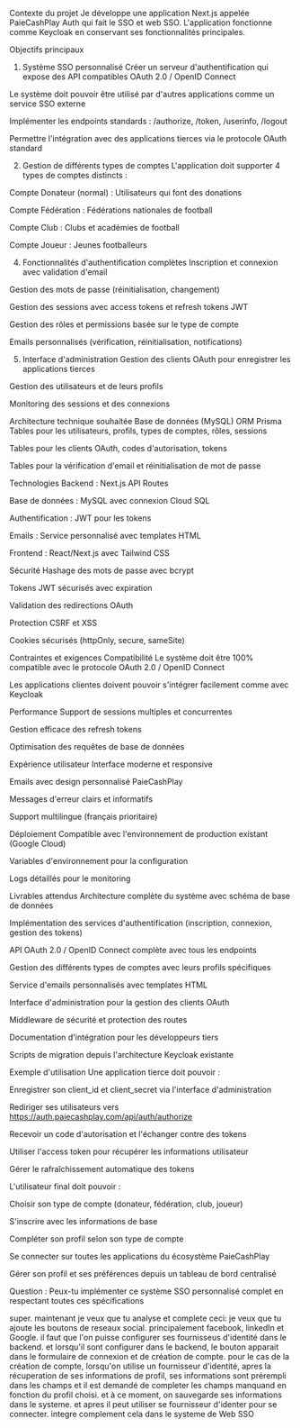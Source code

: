 Contexte du projet
Je développe une application Next.js appelée PaieCashPlay Auth qui fait le SSO et web SSO. L'application fonctionne comme  Keycloak en conservant ses fonctionnalités principales.

Objectifs principaux
1. Système SSO personnalisé
Créer un serveur d'authentification qui expose des API compatibles OAuth 2.0 / OpenID Connect

Le système doit pouvoir être utilisé par d'autres applications comme un service SSO externe

Implémenter les endpoints standards : /authorize, /token, /userinfo, /logout

Permettre l'intégration avec des applications tierces via le protocole OAuth standard

2. Gestion de différents types de comptes
L'application doit supporter 4 types de comptes distincts :

Compte Donateur (normal) : Utilisateurs qui font des donations



Compte Fédération : Fédérations nationales de football



Compte Club : Clubs et académies de football



Compte Joueur : Jeunes footballeurs 



4. Fonctionnalités d'authentification complètes
Inscription et connexion avec validation d'email

Gestion des mots de passe (réinitialisation, changement)

Gestion des sessions avec access tokens et refresh tokens JWT

Gestion des rôles et permissions basée sur le type de compte

Emails personnalisés (vérification, réinitialisation, notifications)

5. Interface d'administration
Gestion des clients OAuth pour enregistrer les applications tierces

Gestion des utilisateurs et de leurs profils

Monitoring des sessions et des connexions

Architecture technique souhaitée
Base de données (MySQL)
ORM Prisma
Tables pour les utilisateurs, profils, types de comptes, rôles, sessions

Tables pour les clients OAuth, codes d'autorisation, tokens

Tables pour la vérification d'email et réinitialisation de mot de passe

Technologies
Backend : Next.js API Routes

Base de données : MySQL avec connexion Cloud SQL 

Authentification : JWT pour les tokens

Emails : Service personnalisé avec templates HTML

Frontend : React/Next.js avec Tailwind CSS

Sécurité
Hashage des mots de passe avec bcrypt

Tokens JWT sécurisés avec expiration

Validation des redirections OAuth

Protection CSRF et XSS

Cookies sécurisés (httpOnly, secure, sameSite)

Contraintes et exigences
Compatibilité
Le système doit être 100% compatible avec le protocole OAuth 2.0 / OpenID Connect

Les applications clientes doivent pouvoir s'intégrer facilement comme avec Keycloak


Performance
Support de sessions multiples et concurrentes

Gestion efficace des refresh tokens

Optimisation des requêtes de base de données

Expérience utilisateur
Interface moderne et responsive

Emails avec design personnalisé PaieCashPlay

Messages d'erreur clairs et informatifs

Support multilingue (français prioritaire)

Déploiement
Compatible avec l'environnement de production existant (Google Cloud)

Variables d'environnement pour la configuration

Logs détaillés pour le monitoring

Livrables attendus
Architecture complète du système avec schéma de base de données

Implémentation des services d'authentification (inscription, connexion, gestion des tokens)

API OAuth 2.0 / OpenID Connect complète avec tous les endpoints

Gestion des différents types de comptes avec leurs profils spécifiques

Service d'emails personnalisés avec templates HTML

Interface d'administration pour la gestion des clients OAuth

Middleware de sécurité et protection des routes

Documentation d'intégration pour les développeurs tiers

Scripts de migration depuis l'architecture Keycloak existante

Exemple d'utilisation
Une application tierce doit pouvoir :

Enregistrer son client_id et client_secret via l'interface d'administration

Rediriger ses utilisateurs vers https://auth.paiecashplay.com/api/auth/authorize

Recevoir un code d'autorisation et l'échanger contre des tokens

Utiliser l'access token pour récupérer les informations utilisateur

Gérer le rafraîchissement automatique des tokens

L'utilisateur final doit pouvoir :

Choisir son type de compte (donateur, fédération, club, joueur)

S'inscrire avec les informations de base

Compléter son profil selon son type de compte

Se connecter sur toutes les applications du écosystème PaieCashPlay

Gérer son profil et ses préférences depuis un tableau de bord centralisé

Question : Peux-tu implémenter ce système SSO personnalisé complet en respectant toutes ces spécifications 

 super. maintenant je veux que tu analyse et complete ceci: 
je veux que tu ajoute les boutons de reseaux social. principalement facebook, linkedIn et Google. il faut que l'on puisse configurer ses fournisseus d'identité dans le backend. et lorsqu'il sont configurer dans le backend, le bouton apparait dans le formulaire de connexion et de création de compte. pour le cas de la création de compte, lorsqu'on utilise un fournisseur d'identité, apres la récuperation de ses informations de profil, ses informations sont prérempli dans les champs et il est demandé de completer les champs manquand en fonction du profil choisi. et à ce moment, on sauvegarde ses informations dans le systeme. et apres il peut utiliser se fournisseur d'identer pour se connecter. integre complement cela dans le systeme de Web SSO